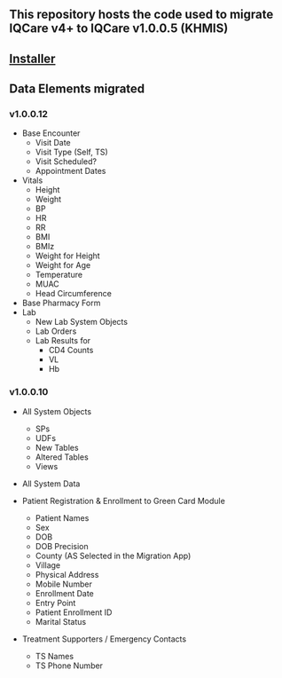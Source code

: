 ## This repository hosts the code used to migrate IQCare v4+ to IQCare v1.0.0.5 (KHMIS)

## [Installer](http://iqtools.azurewebsites.net/apps/Four2One/beta/Four2One.application)

## Data Elements migrated

### v1.0.0.12
- Base Encounter
	- Visit Date
	- Visit Type (Self, TS)
	- Visit Scheduled?
	- Appointment Dates
- Vitals
 	- Height
	- Weight
	- BP
	- HR
	- RR
	- BMI
	- BMIz
	- Weight for Height
	- Weight for Age
	- Temperature
	- MUAC
	- Head Circumference
- Base Pharmacy Form
- Lab
	- New Lab System Objects
	- Lab Orders
	- Lab Results for
		- CD4 Counts
		- VL
		- Hb
	

### v1.0.0.10

- All System Objects 
	- SPs 
	- UDFs
	- New Tables
	- Altered Tables
	- Views
- All System Data

- Patient Registration & Enrollment to Green Card Module
	- Patient Names
	- Sex
	- DOB
	- DOB Precision
	- County (AS Selected in the Migration App)
	- Village
	- Physical Address
	- Mobile Number
	- Enrollment Date
	- Entry Point
	- Patient Enrollment ID
	- Marital Status

- Treatment Supporters / Emergency Contacts
	- TS Names
	- TS Phone Number
